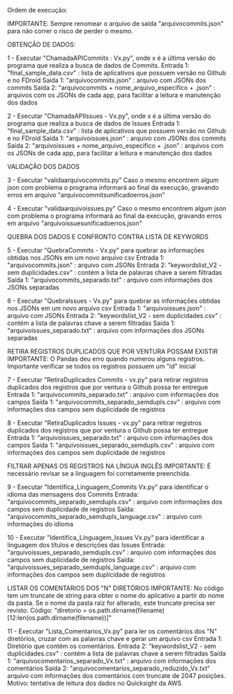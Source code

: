 Ordem de execução:

IMPORTANTE: 
Sempre renomear o arquivo de saída "arquivocommits.json" para não correr o risco de perder o mesmo.



OBTENÇÃO DE DADOS:

1 - Executar "ChamadaAPICommits : Vx.py", onde x é a última versão do programa que realiza a busca de dados de Commits.
Entrada 1: "final_sample_data.csv" : lista de aplicativos que possuem versão no Github e no FDroid
Saída 1: "arquivocommits.json" : arquivo com JSONs dos commits
Saída 2: "arquivocommits + nome_arquivo_especifico + .json" :  arquivos com os JSONs de cada app, para facilitar a leitura e manutenção dos dados

2 - Executar "ChamadaAPIIssues - Vx.py", onde x é a última versão do programa que realiza a busca de dados de Issues
Entrada 1: "final_sample_data.csv" : lista de aplicativos que possuem versão no Github e no FDroid
Saída 1: "arquivoissues.json" : arquivo com JSONs dos commits
Saída 2: "arquivoissues + nome_arquivo_especifico + .json" :  arquivos com os JSONs de cada app, para facilitar a leitura e manutenção dos dados



VALIDAÇÃO DOS DADOS

3 - Executar "validaarquivocommits.py"
Caso o mesmo encontrem algum json com problema o programa informará ao final da execução, gravando erros em arquivo "arquivocommitsunificadoerros.json"

4 - Executar "validaarquivoissues.py"
Caso o mesmo encontrem algum json com problema o programa informará ao final da execução, gravando erros em arquivo "arquivoissuesunificadoerros.json"




QUEBRA DOS DADOS E CONFRONTO CONTRA LISTA DE KEYWORDS

5 - Executar "QuebraCommits - Vx.py" para quebrar as informações obtidas nos JSONs em um novo arquivo csv
Entrada 1: "arquivocommits.json" : arquivo com JSONs
Entrada 2: "keywordslist_V2 - sem duplicidades.csv" : contém a lista de palavras chave a serem filtradas
Saída 1: "arquivocommits_separado.txt" : arquivo com informações dos JSONs separadas

6 - Executar "QuebraIssues - Vx.py" para quebrar as informações obtidas nos JSONs em um novo arquivo csv
Entrada 1: "arquivoissues.json" : arquivo com JSONs
Entrada 2: "keywordslist_V2 - sem duplicidades.csv" : contém a lista de palavras chave a serem filtradas
Saída 1: "arquivoissues_separado.txt" : arquivo com informações dos JSONs separadas



RETIRA REGISTROS DUPLICADOS QUE POR VENTURA POSSAM EXISTIR
IMPORTANTE: O Pandas deu erro quando numerou alguns registros. Importante verificar se todos os registros possuem um "id" inicial

7 - Executar "RetiraDuplicados Commits - vx.py" para retirar registros duplicados dos registros que por ventura o Github possa ter entregue
Entrada 1: "arquivocommits_separado.txt" : arquivo com informações dos campos
Saída 1: "arquivocommits_separado_semdupls.csv" : arquivo com informações dos campos sem duplicidade de registros

8 - Executar "RetiraDuplicados Issues - vx.py" para retirar registros duplicados dos registros que por ventura o Github possa ter entregue
Entrada 1: "arquivoissues_separado.txt" : arquivo com informações dos campos
Saída 1: "arquivoissues_separado_semdupls.csv" : arquivo com informações dos campos sem duplicidade de registros



FILTRAR APENAS OS REGISTROS NA LÍNGUA INGLÊS
IMPORTANTE: É necessário revisar se a linguagem foi corretamente preenchida.

9 - Executar "Identifica_Linguagem_Commits Vx.py" para identificar o idioma das mensagens dos Commits
Entrada: "arquivocommits_separado_semdupls.csv" : arquivo com informações dos campos sem duplicidade de registros
Saída: "arquivocommits_separado_semdupls_language.csv" : arquivo com informações do idioma 

10 - Executar "Identifica_Linguagem_Issues Vx.py" para identificar a linguagem dos títulos e descrições das Issues
Entrada: "arquivoissues_separado_semdupls.csv" : arquivo com informações dos campos sem duplicidade de registros
Saída: "arquivoissues_separado_semdupls_language.csv" : arquivo com informações dos campos sem duplicidade de registros



LISTAR OS COMENTARIOS DOS "N" DIRETÓRIOS
IMPORTANTE: No código tem um truncate de string para obter o nome do aplicativo a partir do nome da pasta.
Se o nome da pasta raiz for alterado, este truncate precisa ser revisto.
Código: "diretorio = os.path.dirname(filename)[12:len(os.path.dirname(filename))]"

11 - Executar "Lista_Comentarios_Vx.py" para ler os comentários dos "N" diretórios, cruzar com as palavras chave e gerar um arquivo csv
Entrada 1: Diretório que contém os comentários.
Entrada 2: "keywordslist_V2 - sem duplicidades.csv" : contém a lista de palavras chave a serem filtradas
Saída 1: "arquivocomentarios_separado_Vx.txt" : arquivo com informações dos comentários
Saída 2: "arquivocomentarios_separado_reduzido_Vx.txt" arquivo com informações dos comentários com truncate de 2047 posições. Motivo: tentativa de leitura dos dados no Quicksight da AWS
